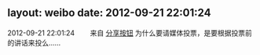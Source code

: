 layout: weibo
date: 2012-09-21 22:01:24
---
2012-09-21 22:01:24  &nbsp;&nbsp;&nbsp;&nbsp;&nbsp;&nbsp; 来自 <a href="http://app.weibo.com/t/feed/cUcI1A" rel="nofollow">分享按钮</a>
为什么要请媒体投票，是要根据投票前的讲话来投么…… ​​​
